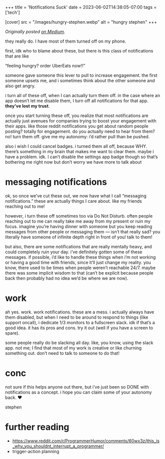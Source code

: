 +++
title = 'Notifications Suck'
date = 2023-06-02T14:38:05-07:00
tags = ['tech']

[cover]
src = "/images/hungry-stephen.webp"
alt = "hungry stephen"
+++

_Originally posted [on Medium](https://medium.com/@stephenjayakar/notifications-suck-6b33495f9e8a)_.

they really do. I have most of them turned off on my phone.

first, idk who to blame about these, but there is this class of notifications that are like

“feeling hungry? order UberEats now!!”

someone gave someone this lever to pull to increase engagement. the first someone upsets me, and i sometimes think about the other someone and also get angry.

i turn all of these off, when I can actually turn them off. in the case where an app doesn’t let me disable them, I turn off all notifications for that app. **they’ve lost my trust**.

once you start turning these off, you realize that most notifications are actually just avenues for companies trying to boost your engagement with their apps. like those reddit notifications you get about random people posting? totally for engagement. do you actually need to hear from them? no! turn them off. give me my autonomy: i’d rather pull than be pushed.

also i wish I could cancel badges. i turned them all off, because WHY. there’s something in my brain that makes me want to clear them. maybe i have a problem. idk. I can’t disable the settings app badge though so that’s bothering me right now but don’t worry we have more to talk about

# messaging notifications

ok, so once we’ve cut these out, we now have what I call “messaging notifications.” these are actually things I care about. like my friends reaching out to me!

however, i turn these off sometimes too via Do Not Disturb. often people reaching out to me can really take me away from my present or ruin my focus. imagine you’re having dinner with someone but you keep reading messages from other people or messaging them — isn’t that really sad? you literally have someone of infinite depth right in front of you! talk to them!

but also, there are some notifications that are really mentally heavy, and could completely ruin your day. i’ve definitely gotten some of these messages. if possible, i’d like to handle these things when i’m not working or having a good time with friends, since it’ll just change my reality. you know, there used to be times when people weren’t reachable 24/7. maybe there was some implicit wisdom to that (can’t be explicit because people back then probably had no idea we’d be where we are now).

# work

ah yes. work. work notifications. these are a mess. i actually always have them disabled, but when I need to be around to respond to things (like support oncall), i dedicate 1/3 monitors to a fullscreen slack. idk if that’s a good idea. it has its pros and cons. try it out (well if you have a screen to spare).

some people really do be slacking all day. like, you know, using the slack app. not me; I find that most of my work is creative or like churning something out. don’t need to talk to someone to do that!

# conc

not sure if this helps anyone out there, but i’ve just been so DONE with notifications as a concept. i hope you can claim some of your autonomy back. ❤

stephen

# further reading

- https://www.reddit.com/r/ProgrammerHumor/comments/60wx3z/this_is_why_you_shouldnt_interrupt_a_programmer/
- trigger-action planning
